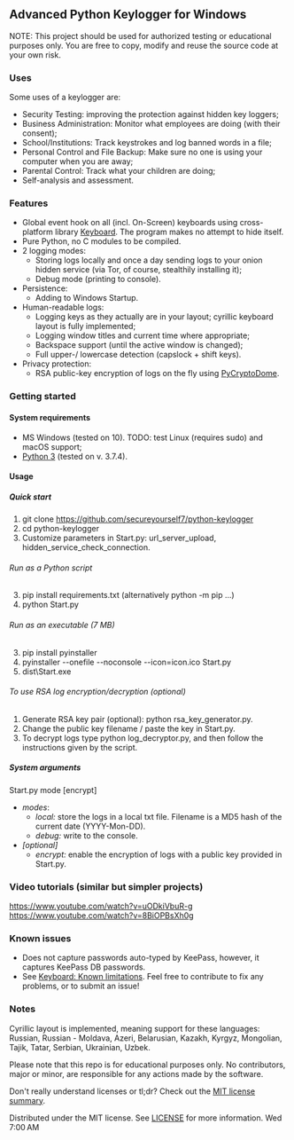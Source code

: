 ## Advanced Python Keylogger for Windows

NOTE: This project should be used for authorized testing or educational purposes only. 
You are free to copy, modify and reuse the source code at your own risk. 

### Uses
Some uses of a keylogger are:
- Security Testing: improving the protection against hidden key loggers;
- Business Administration: Monitor what employees are doing (with their consent);
- School/Institutions: Track keystrokes and log banned words in a file;
- Personal Control and File Backup: Make sure no one is using your computer when you are away;
- Parental Control: Track what your children are doing;
- Self-analysis and assessment.

### Features
- Global event hook on all (incl. On-Screen) keyboards using cross-platform library [Keyboard](https://github.com/boppreh/keyboard). The program makes no attempt to hide itself.
- Pure Python, no C modules to be compiled.
- 2 logging modes:
  - Storing logs locally and once a day sending logs to your onion hidden service (via Tor, of course, stealthily installing it);
  - Debug mode (printing to console).
- Persistence:
  - Adding to Windows Startup.
- Human-readable logs:
  - Logging keys as they actually are in your layout; cyrillic keyboard layout is fully implemented;
  - Logging window titles and current time where appropriate;
  - Backspace support (until the active window is changed);
  - Full upper-/ lowercase detection (capslock + shift keys).
- Privacy protection:
  - RSA public-key encryption of logs on the fly using [PyCryptoDome](https://pycryptodome.readthedocs.io/en/latest/).

### Getting started

#### System requirements
- MS Windows (tested on 10). TODO: test Linux (requires sudo) and macOS support;
- [Python 3](https://www.python.org/downloads/) (tested on v. 3.7.4).

#### Usage

##### *Quick start*
1. git clone https://github.com/secureyourself7/python-keylogger
2. cd python-keylogger
3. Customize parameters in Start.py: url_server_upload, hidden_service_check_connection.
###### *Run as a Python script*
3. pip install requirements.txt (alternatively python -m pip ...)
4. python Start.py
###### *Run as an executable (7 MB)*
3. pip install pyinstaller
4. pyinstaller --onefile --noconsole --icon=icon.ico Start.py
5. dist\Start.exe
###### *To use RSA log encryption/decryption (optional)*
1. Generate RSA key pair (optional): python rsa_key_generator.py.
1. Change the public key filename / paste the key in Start.py.
1. To decrypt logs type python log_decryptor.py, and then follow the instructions given by the script.

##### System arguments
Start.py mode [encrypt]
- *modes*:
  - *local:* store the logs in a local txt file. Filename is a MD5 hash of the current date (YYYY-Mon-DD).
  - *debug:* write to the console.
- *[optional]*
  - *encrypt:* enable the encryption of logs with a public key provided in Start.py.

### Video tutorials (similar but simpler projects)
https://www.youtube.com/watch?v=uODkiVbuR-g
https://www.youtube.com/watch?v=8BiOPBsXh0g

### Known issues
- Does not capture passwords auto-typed by KeePass, however, it captures KeePass DB passwords.
- See [Keyboard: Known limitations](https://github.com/boppreh/keyboard#known-limitations). 
Feel free to contribute to fix any problems, or to submit an issue!


### Notes
Cyrillic layout is implemented, meaning support for these languages: Russian, Russian - Moldava, Azeri, Belarusian, Kazakh, Kyrgyz, Mongolian, Tajik, Tatar, Serbian, Ukrainian, Uzbek. 

Please note that this repo is for educational purposes only. No contributors, major or minor, are responsible for any actions made by the software.

Don't really understand licenses or tl;dr? Check out the [MIT license summary](https://tldrlegal.com/license/mit-license).

Distributed under the MIT license. See [LICENSE](https://github.com/secureyourself7/python-keylogger/blob/master/LICENSE) for more information.
Wed 7:00 AM

